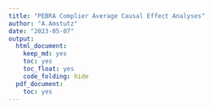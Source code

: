 ```yaml
---
title: "PEBRA Complier Average Causal Effect Analyses"
author: "A.Amstutz"
date: "2023-05-07"
output:
  html_document:
    keep_md: yes
    toc: yes
    toc_float: yes
    code_folding: hide
  pdf_document:
    toc: yes
---
```








